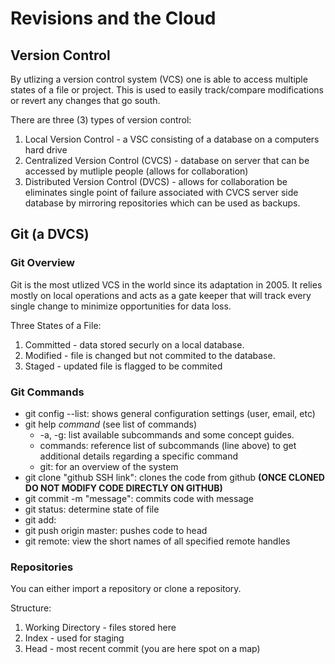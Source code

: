 # Revisions and the Cloud
## Version Control
By utlizing a version control system (VCS) one is able to access multiple states of a file or project. This is used to easily track/compare modifications or revert any changes that go south.

There are three (3) types of version control:
1. Local Version Control - a VSC consisting of a database on a computers hard drive
2. Centralized Version Control (CVCS) - database on server that can be accessed by mutliple people (allows for collaboration)
3. Distributed Version Control (DVCS) - allows for collaboration be eliminates single point of failure associated with CVCS server side database by mirroring repositories which can be used as backups.

## Git (a DVCS)
### Git Overview
Git is the most utlized VCS in the world since its adaptation in 2005. It relies mostly on local operations and acts as a gate keeper that will track every single change to minimize opportunities for data loss.

Three States of a File:
1. Committed - data stored securly on a local database.
2. Modified - file is changed but not commited to the database.
3. Staged - updated file is flagged to be commited
 
### Git Commands
- git config --list: shows general configuration settings (user, email, etc)
- git help *command* (see list of commands)
   - -a, -g: list available subcommands and some concept guides.
   - commands: reference list of subcommands (line above) to get additional details regarding a specific command
   - git: for an overview of the system
- git clone "github SSH link": clones the code from github **(ONCE CLONED DO NOT MODIFY CODE DIRECTLY ON GITHUB)**
- git commit -m "message": commits code with message
- git status: determine state of file
- git add:
- git push origin master: pushes code to head
- git remote: view the short names of all specified remote handles

### Repositories
You can either import a repository or clone a repository.

Structure:
1. Working Directory - files stored here
2. Index - used for staging
3. Head - most recent commit (you are here spot on a map)
